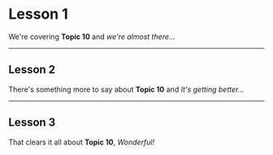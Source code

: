 # Lesson 1

We're covering **Topic 10** and _we're almost there..._

---

## Lesson 2

There's something more to say about **Topic 10** and _It's getting better..._

---

## Lesson 3

That clears it all about **Topic 10**, _Wonderful\!_
